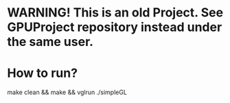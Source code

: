 # WARNING! This is an old Project. See GPUProject repository instead under the same user.


# How to run?

make clean && make && vglrun ./simpleGL
